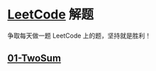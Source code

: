 # [LeetCode](https://leetcode.com/) 解题
争取每天做一题 LeetCode 上的题，坚持就是胜利！

## [01-TwoSum](answer/01-TwoSum.md)
